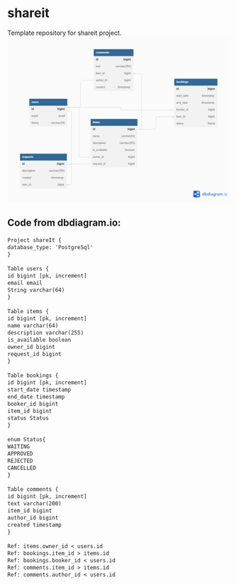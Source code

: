 # shareit
Template repository for shareit project.
![diagram](https://github.com/EvgenyBelykh/java-shareit/blob/main/shareit.png)

## Code from dbdiagram.io:



  ``` 
Project shareIt {
database_type: 'PostgreSql'
}

Table users {
id bigint [pk, increment]
email email
String varchar(64)
}

Table items {
id bigint [pk, increment]
name varchar(64)
description varchar(255)
is_available boolean
owner_id bigint
request_id bigint
}

Table bookings {
id bigint [pk, increment]
start_date timestamp
end_date timestamp
booker_id bigint
item_id bigint
status Status
}

enum Status{
WAITING
APPROVED
REJECTED
CANCELLED
} 

Table comments {
id bigint [pk, increment]
text varchar(200)
item_id bigint
author_id bigint
created timestamp
}

Ref: items.owner_id < users.id
Ref: bookings.item_id > items.id
Ref: bookings.booker_id < users.id
Ref: comments.item_id > items.id
Ref: comments.author_id < users.id
   ```
